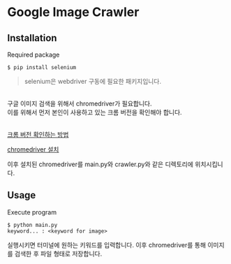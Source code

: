 Google Image Crawler
==============

Installation
-------------
Required package
```
$ pip install selenium
```
> selenium은 webdriver 구동에 필요한 패키지입니다.

<br>
구글 이미지 검색을 위해서 chromedriver가 필요합니다. <br>
이를 위해서 먼저 본인이 사용하고 있는 크롬 버전을 확인해야 합니다. <br> <br>

[크롬 버전 확인하는 방법](https://support.google.com/chrome/answer/95414?co=GENIE.Platform%3DDesktop&hl=ko)

[chromedriver 설치](https://sites.google.com/a/chromium.org/chromedriver/home)

이후 설치된 chromedriver를 main.py와 crawler.py와 같은 디렉토리에 위치시킵니다.

Usage
------
Execute program

```
$ python main.py
keyword... : <keyword for image>
```

실행시키면 터미널에 원하는 키워드를 입력합니다.
이후 chromedriver를 통해 이미지를 검색한 후 파일 형태로 저장합니다.